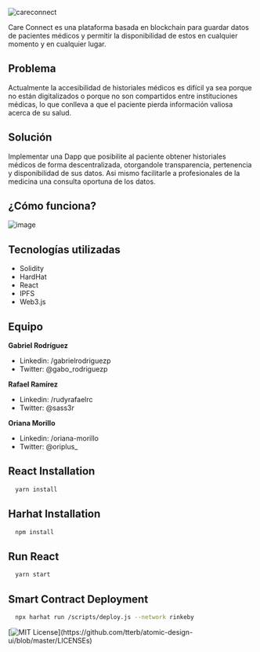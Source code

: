 
![careconnect](https://user-images.githubusercontent.com/42686893/189774225-ae6ace88-cb4b-4c97-88de-eedc1f36568e.png)

Care Connect es una plataforma basada en blockchain para guardar datos de pacientes médicos y permitir la disponibilidad de estos en cualquier momento y en cualquier lugar.

## Problema

Actualmente la accesibilidad de historiales médicos es difícil ya sea porque no están digitalizados o porque no son compartidos entre instituciones médicas, lo que conlleva a que el paciente pierda información valiosa acerca de su salud.

## Solución

Implementar una Dapp que posibilite al paciente obtener historiales médicos de forma descentralizada, otorgandole transparencia, pertenencia y disponibilidad de sus datos. Asi mismo facilitarle a profesionales de la medicina una consulta oportuna de los datos.

## ¿Cómo funciona?

![image](https://user-images.githubusercontent.com/42686893/189774492-7bc61e8c-b28f-4f9e-892d-fd4c77dce68a.png)

## Tecnologías utilizadas

  - Solidity
  - HardHat
  - React
  - IPFS
  - Web3.js

## Equipo

**Gabriel Rodríguez**
  - Linkedin: /gabrielrodriguezp
  - Twitter: @gabo_rodriguezp

**Rafael Ramírez**
  - Linkedin: /rudyrafaelrc
  - Twitter: @sass3r

**Oriana Morillo**
  - Linkedin: /oriana-morillo
  - Twitter: @oriplus_


## React Installation

```bash
  yarn install
```

## Harhat Installation

```bash
  npm install
```

## Run React

```bash
  yarn start
```

## Smart Contract Deployment

```bash
  npx harhat run /scripts/deploy.js --network rinkeby
```

[![MIT License](https://img.shields.io/apm/l/atomic-design-ui.svg?)](https://github.com/tterb/atomic-design-ui/blob/master/LICENSEs)


